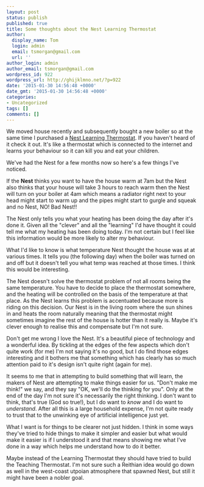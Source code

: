 ```yaml
---
layout: post
status: publish
published: true
title: Some thoughts about the Nest Learning Thermostat
author:
  display_name: Tom
  login: admin
  email: tsmorgan@gmail.com
  url: ''
author_login: admin
author_email: tsmorgan@gmail.com
wordpress_id: 922
wordpress_url: http://ghijklmno.net/?p=922
date: '2015-01-30 14:56:48 +0000'
date_gmt: '2015-01-30 14:56:48 +0000'
categories:
- Uncategorized
tags: []
comments: []
---
```

<!-- more -->

<p>We moved house recently and subsequently bought a new boiler so at the same time I purchased a <a href="https://nest.com/uk/thermostat/life-with-nest-thermostat/">Nest Learning Thermostat</a>. If you haven't heard of it check it out. It's like a thermostat which is connected to the internet and learns your behaviour so it can kill you and eat your children.</p>
<!-- more -->
<p>We've had the Nest for a few months now so here's a few things I've noticed.</p>

<p>If the <b>Nest</b> thinks you want to have the house warm at 7am but the Nest also thinks that your house will take 3 hours to reach warm then the Nest will turn on your boiler at 4am which means a radiator right next to your head might start to warm up and the pipes might start to gurgle and squeak and no Nest, NO! Bad Nest!!</p>

<p>The Nest only tells you what your heating has been doing the day after it's done it. Given all the "clever" and all the "learning" I'd have thought it could tell me what my heating has been doing today. I'm not certain but I feel like this information would be more likely to alter my behaviour.</p>

<p>What I'd like to know is what temperature Nest thought the house was at at various times. It tells you (the following day) when the boiler was turned on and off but it doesn't tell you what temp was reached at those times. I think this would be interesting.</p>

<p>The Nest doesn't solve the thermostat problem of not all rooms being the same temperature. You have to decide to place the thermostat somewhere, and the heating will be controlled on the basis of the temperature at that place. As the Nest learns this problem is accentuated because more is riding on this decision. Our Nest is in the living room where the sun shines in and heats the room naturally meaning that the thermostat might sometimes imagine the rest of the house is hotter than it really is. Maybe it's clever enough to realise this and compensate but I'm not sure.</p>

<p>Don't get me wrong I love the Nest. It's a beautiful piece of technology and a wonderful idea. By tickling at the edges of the few aspects which don't quite work (for me) I'm not saying it's no good, but I do find those edges interesting and it bothers me that something which has clearly has so much attention paid to it's design isn't quite right (again for me).</p>

<p>It seems to me that in attempting to build something that will learn, the makers of Nest are attempting to make things easier for us. "Don't make me think!" we say, and they say "OK, we'll do the thinking for you". Only at the end of the day I'm not sure it's necessarily the right thinking. I don't want to think, that's true (God so true!), but I do want to <em>know</em> and I do want to <em>understand</em>. After all this is a large household expense, I'm not quite ready to trust that to the unwinking eye of artificial intelligence just yet.</p>

<p>What I want is for things to be clearer not just hidden. I think in some ways they've tried to hide things to make it simpler and easier but what would make it easier is if I understood it and that means showing me what I've done in a way which helps me understand how to do it better.</p>

<p>Maybe instead of the Learning Thermostat they should have tried to build the Teaching Thermostat. I'm not sure such a Reithian idea would go down as well in the west-coast utpoian atmosphere that spawned Nest, but still it might have been a nobler goal.</p>

